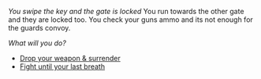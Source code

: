 *You swipe the key and the gate is locked*
You run towards the other gate and they are locked too.
You check your guns ammo and its not enough for the guards convoy.

*What will you do?*

- [Drop your weapon & surrender](1-B1.md)
- [Fight until your last breath](1-A2.md)